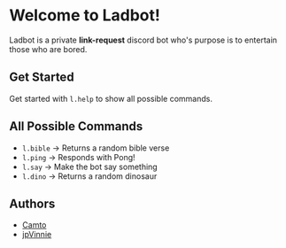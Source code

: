 # Welcome to Ladbot!

Ladbot is a private **link-request** discord bot who's purpose is to entertain those who are bored.

## Get Started 

Get started with `l.help` to show all possible commands.

## All Possible Commands

* `l.bible` → Returns a random bible verse            
* `l.ping` → Responds with Pong!            
* `l.say` → Make the bot say something    
* `l.dino` → Returns a random dinosaur

## Authors

* [Camto](https://github.com/Camto)
* [jpVinnie](https://github.com/jpVinnie)

